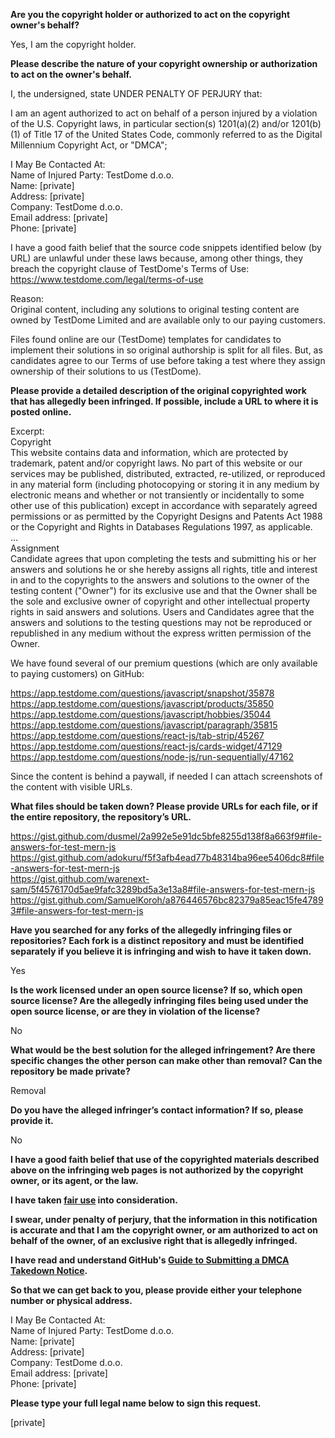 **Are you the copyright holder or authorized to act on the copyright owner's behalf?**

Yes, I am the copyright holder.

**Please describe the nature of your copyright ownership or authorization to act on the owner's behalf.**

I, the undersigned, state UNDER PENALTY OF PERJURY that:

I am an agent authorized to act on behalf of a person injured by a violation of the U.S. Copyright laws, in particular section(s) 1201(a)(2) and/or 1201(b)(1) of Title 17 of the United States Code, commonly referred to as the Digital Millennium Copyright Act, or "DMCA";

I May Be Contacted At:  
Name of Injured Party: TestDome d.o.o.  
Name: [private]  
Address: [private]  
Company: TestDome d.o.o.  
Email address: [private]  
Phone: [private]

I have a good faith belief that the source code snippets identified below (by URL) are unlawful under these laws because, among other things, they breach the copyright clause of TestDome's Terms of Use:  
https://www.testdome.com/legal/terms-of-use

Reason:  
Original content, including any solutions to original testing content are owned by TestDome Limited and are available only to our paying customers.

Files found online are our (TestDome) templates for candidates to implement their solutions in so original authorship is split for all files. But, as candidates agree to our Terms of use before taking a test where they assign ownership of their solutions to us (TestDome).

**Please provide a detailed description of the original copyrighted work that has allegedly been infringed. If possible, include a URL to where it is posted online.**

Excerpt:  
Copyright  
This website contains data and information, which are protected by trademark, patent and/or copyright laws. No part of this website or our services may be published, distributed, extracted, re-utilized, or reproduced in any material form (including photocopying or storing it in any medium by electronic means and whether or not transiently or incidentally to some other use of this publication) except in accordance with separately agreed permissions or as permitted by the Copyright Designs and Patents Act 1988 or the Copyright and Rights in Databases Regulations 1997, as applicable.  
...  
Assignment  
Candidate agrees that upon completing the tests and submitting his or her answers and solutions he or she hereby assigns all rights, title and interest in and to the copyrights to the answers and solutions to the owner of the testing content ("Owner") for its exclusive use and that the Owner shall be the sole and exclusive owner of copyright and other intellectual property rights in said answers and solutions. Users and Candidates agree that the answers and solutions to the testing questions may not be reproduced or republished in any medium without the express written permission of the Owner.

We have found several of our premium questions (which are only available to paying customers) on GitHub:

https://app.testdome.com/questions/javascript/snapshot/35878  
https://app.testdome.com/questions/javascript/products/35850  
https://app.testdome.com/questions/javascript/hobbies/35044  
https://app.testdome.com/questions/javascript/paragraph/35815  
https://app.testdome.com/questions/react-js/tab-strip/45267  
https://app.testdome.com/questions/react-js/cards-widget/47129  
https://app.testdome.com/questions/node-js/run-sequentially/47162  

Since the content is behind a paywall, if needed I can attach screenshots of the content with visible URLs.

**What files should be taken down? Please provide URLs for each file, or if the entire repository, the repository’s URL.**

https://gist.github.com/dusmel/2a992e5e91dc5bfe8255d138f8a663f9#file-answers-for-test-mern-js  
https://gist.github.com/adokuru/f5f3afb4ead77b48314ba96ee5406dc8#file-answers-for-test-mern-js  
https://gist.github.com/warenext-sam/5f4576170d5ae9fafc3289bd5a3e13a8#file-answers-for-test-mern-js  
https://gist.github.com/SamuelKoroh/a876446576bc82379a85eac15fe47893#file-answers-for-test-mern-js

**Have you searched for any forks of the allegedly infringing files or repositories? Each fork is a distinct repository and must be identified separately if you believe it is infringing and wish to have it taken down.**

Yes

**Is the work licensed under an open source license? If so, which open source license? Are the allegedly infringing files being used under the open source license, or are they in violation of the license?**

No

**What would be the best solution for the alleged infringement? Are there specific changes the other person can make other than removal? Can the repository be made private?**

Removal

**Do you have the alleged infringer’s contact information? If so, please provide it.**

No

**I have a good faith belief that use of the copyrighted materials described above on the infringing web pages is not authorized by the copyright owner, or its agent, or the law.**

**I have taken <a href="https://www.lumendatabase.org/topics/22">fair use</a> into consideration.**

**I swear, under penalty of perjury, that the information in this notification is accurate and that I am the copyright owner, or am authorized to act on behalf of the owner, of an exclusive right that is allegedly infringed.**

**I have read and understand GitHub's <a href="https://docs.github.com/articles/guide-to-submitting-a-dmca-takedown-notice/">Guide to Submitting a DMCA Takedown Notice</a>.**

**So that we can get back to you, please provide either your telephone number or physical address.**

I May Be Contacted At:  
Name of Injured Party: TestDome d.o.o.  
Name: [private]  
Address: [private]  
Company: TestDome d.o.o.  
Email address: [private]  
Phone: [private]

**Please type your full legal name below to sign this request.**

[private]

